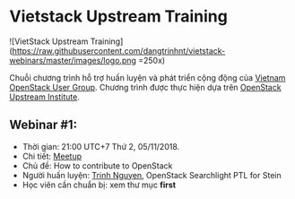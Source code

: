 # Vietstack Upstream Training

![VietStack Upstream Training](https://raw.githubusercontent.com/dangtrinhnt/vietstack-webinars/master/images/logo.png =250x)

Chuỗi chương trình hỗ trợ huấn luyện và phát triển cộng động của [Vietnam OpenStack User Group](https://www.facebook.com/groups/vietstack/).
Chương trình được thực hiện dựa trên [OpenStack Upstream Institute](https://docs.openstack.org/upstream-training/).

## Webinar #1:
  * Thời gian: 21:00 UTC+7 Thứ 2, 05/11/2018.
  * Chi tiết: [Meetup](https://www.meetup.com/VietOpenStack/events/hpcglqyxpbhb)
  * Chủ đề: How to contribute to OpenStack
  * Người huấn luyện: [Trinh Nguyen](https://www.dangtrinh.com/), OpenStack Searchlight PTL for Stein
  * Học viên cần chuẩn bị: xem thư mục **first**

